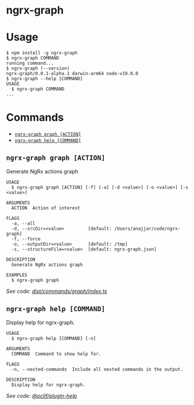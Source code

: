 # ngrx-graph

  # Usage

  <!-- usage -->
```sh-session
$ npm install -g ngrx-graph
$ ngrx-graph COMMAND
running command...
$ ngrx-graph (--version)
ngrx-graph/0.0.1-alpha.1 darwin-arm64 node-v19.0.0
$ ngrx-graph --help [COMMAND]
USAGE
  $ ngrx-graph COMMAND
...
```
<!-- usagestop -->

  # Commands

  <!-- commands -->
* [`ngrx-graph graph [ACTION]`](#ngrx-graph-graph-action)
* [`ngrx-graph help [COMMAND]`](#ngrx-graph-help-command)

## `ngrx-graph graph [ACTION]`

Generate NgRx actions graph

```
USAGE
  $ ngrx-graph graph [ACTION] [-f] [-a] [-d <value>] [-o <value>] [-s <value>]

ARGUMENTS
  ACTION  Action of interest

FLAGS
  -a, --all
  -d, --srcDir=<value>         [default: /Users/anajjar/code/ngrx-graph]
  -f, --force
  -o, --outputDir=<value>      [default: /tmp]
  -s, --structureFile=<value>  [default: ngrx-graph.json]

DESCRIPTION
  Generate NgRx actions graph

EXAMPLES
  $ ngrx-graph graph
```

_See code: [dist/commands/graph/index.ts](https://github.com/ammarnajjar/ngrx-graph/blob/v0.0.1-alpha.1/dist/commands/graph/index.ts)_

## `ngrx-graph help [COMMAND]`

Display help for ngrx-graph.

```
USAGE
  $ ngrx-graph help [COMMAND] [-n]

ARGUMENTS
  COMMAND  Command to show help for.

FLAGS
  -n, --nested-commands  Include all nested commands in the output.

DESCRIPTION
  Display help for ngrx-graph.
```

_See code: [@oclif/plugin-help](https://github.com/oclif/plugin-help/blob/v5.1.16/src/commands/help.ts)_
<!-- commandsstop -->
